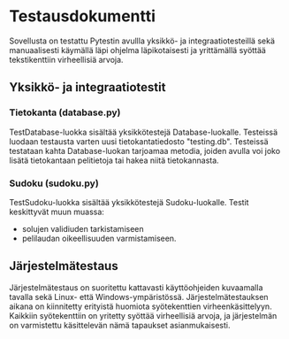 # Testausdokumentti

Sovellusta on testattu Pytestin avullla yksikkö- ja integraatiotesteillä sekä manuaalisesti käymällä läpi ohjelma läpikotaisesti ja yrittämällä syöttää tekstikenttiin virheellisiä arvoja.

## Yksikkö- ja integraatiotestit

### Tietokanta (database.py)

TestDatabase-luokka sisältää yksikkötestejä Database-luokalle. Testeissä luodaan testausta varten uusi tietokantatiedosto "testing.db". Testeissä testataan kahta Database-luokan tarjoamaa metodia, joiden avulla voi joko lisätä tietokantaan pelitietoja tai hakea niitä tietokannasta.

### Sudoku (sudoku.py)

TestSudoku-luokka sisältää yksikkötestejä Sudoku-luokalle. Testit keskittyvät muun muassa:

- solujen validiuden tarkistamiseen
- pelilaudan oikeellisuuden varmistamiseen.

## Järjestelmätestaus

Järjestelmätestaus on suoritettu kattavasti käyttöohjeiden kuvaamalla tavalla sekä Linux- että Windows-ympäristössä. Järjestelmätestauksen aikana on kiinnitetty erityistä huomiota syötekenttien virheenkäsittelyyn. Kaikkiin syötekenttiin on yritetty syöttää virheellisiä arvoja, ja järjestelmän on varmistettu käsittelevän nämä tapaukset asianmukaisesti.